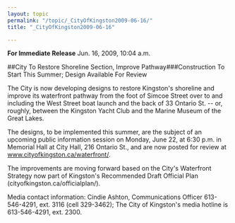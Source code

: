 ```yaml
---
layout: topic
permalink: "/topic/_CityOfKingston2009-06-16/"
title: "_CityOfKingston2009-06-16"

---
```


**For Immediate Release**
Jun. 16, 2009, 10:04 a.m.

##City To Restore Shoreline Section, Improve Pathway###Construction To Start This Summer; Design Available For Review

The City is now developing designs to restore Kingston's shoreline and improve its waterfront pathway from the foot of Simcoe Street over to and including the West Street boat launch and the back of 33 Ontario St. -- or, roughly, between the Kingston Yacht Club and the Marine Museum of the Great Lakes.

The designs, to be implemented this summer, are the subject of an upcoming public information session on Monday, June 22, at 6:30 p.m. in Memorial Hall at City Hall, 216 Ontario St., and are now posted for review at www.cityofkingston.ca/waterfront/.

The improvements are moving forward based on the City's Waterfront Strategy now part of Kingston's Recommended Draft Official Plan (cityofkingston.ca/officialplan/).

Media contact information:
Cindie Ashton, Communications Officer 613-546-4291, ext. 3116 (cell 329-3462);
The City of Kingston's media hotline is 613-546-4291, ext. 2300.



